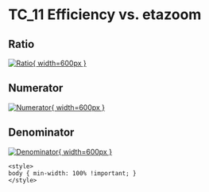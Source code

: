 # TC_11 Efficiency vs. etazoom

## Ratio

[![Ratio](../mtv/var/TC_11_eff_stack_etazoom.png){ width=600px }](../mtv/var/TC_11_eff_stack_etazoom.pdf)

## Numerator

[![Numerator](../mtv/num/TC_11_eff_stack_etazoom_num.png){ width=600px }](../mtv/num/TC_11_eff_stack_etazoom_num.pdf)

## Denominator

[![Denominator](../mtv/den/TC_11_eff_stack_etazoom_den.png){ width=600px }](../mtv/den/TC_11_eff_stack_etazoom_den.pdf)


``` {=html}
<style>
body { min-width: 100% !important; }
</style>
```
